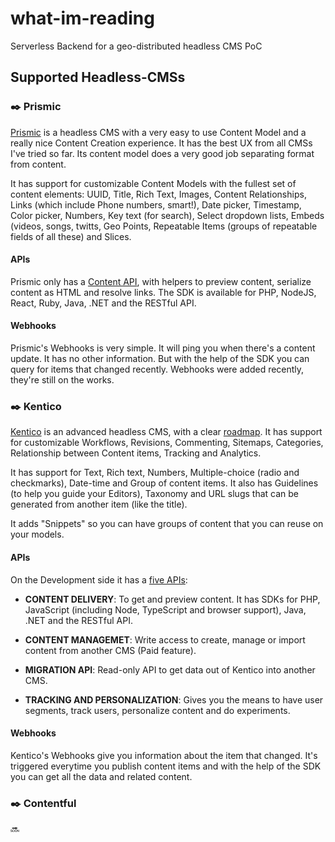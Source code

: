 # what-im-reading
Serverless Backend for a geo-distributed headless CMS PoC

## Supported Headless-CMSs

### ✒️ Prismic

[Prismic](https://prismic.io/docs/rest-api/basics/introduction-to-the-content-query-api) is a headless CMS with a very easy to use Content Model and a really nice Content Creation experience. It has the best UX from all CMSs I've tried so far. Its content model does a very good job separating format from content. 

It has support for customizable Content Models with the fullest set of content elements: UUID, Title, Rich Text, Images, Content Relationships, Links (which include Phone numbers, smart!), Date picker, Timestamp, Color picker, Numbers, Key text (for search), Select dropdown lists, Embeds (videos, songs, twitts, Geo Points, Repeatable Items (groups of repeatable fields of all these) and Slices.

#### APIs

Prismic only has a [Content API](https://prismic.io/docs/rest-api/basics/introduction-to-the-content-query-api), with helpers to preview content, serialize content as HTML and resolve links. The SDK is available for PHP, NodeJS, React, Ruby, Java, .NET and the RESTful API.

#### Webhooks

Prismic's Webhooks is very simple. It will ping you when there's a content update. It has no other information. But with the help of the SDK you can query for items that changed recently. Webhooks were added recently, they're still on the works.


### ✒️  Kentico

[Kentico](https://kenticocloud.com) is an advanced headless CMS, with a clear [roadmap](https://kenticocloud.com/roadmap). It has support for customizable Workflows, Revisions, Commenting, Sitemaps, Categories, Relationship between Content items, Tracking and Analytics.

It has support for Text, Rich text, Numbers, Multiple-choice (radio and checkmarks), Date-time and Group of content items. It also has Guidelines (to help you guide your Editors), Taxonomy and URL slugs that can be generated from another item (like the title).

It adds "Snippets" so you can have groups of content that you can reuse on your models.

#### APIs
On the Development side it has a [five APIs](https://developer.kenticocloud.com/v1/reference):

- **CONTENT DELIVERY**: To get and preview content. It has SDKs  for PHP, JavaScript (including Node, TypeScript and browser support), Java, .NET and the RESTful API.

- **CONTENT MANAGEMET**: Write access to create, manage or import content from another CMS (Paid feature).

- **MIGRATION API**: Read-only API to get data out of Kentico into another CMS.

- **TRACKING AND PERSONALIZATION**: Gives you the means to have user segments, track users, personalize content and do experiments.

#### Webhooks

Kentico's Webhooks give you information about the item that changed. It's triggered everytime you publish content items and with the help of the SDK you can get all the data and related content.


### ✒️  Contentful

:soon:

